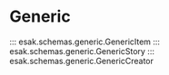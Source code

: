# Generic

::: esak.schemas.generic.GenericItem
::: esak.schemas.generic.GenericStory
::: esak.schemas.generic.GenericCreator
